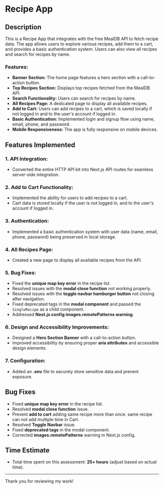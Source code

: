 # Recipe App

## Description

This is a Recipe App that integrates with the free MealDB API to fetch recipe data. The app allows users to explore various recipes, add them to a cart, and provides a basic authentication system. Users can also view all recipes and search for recipes by name.

### Features:
- **Banner Section:** The home page features a hero section with a call-to-action button.
- **Top Recipes Section:** Displays top recipes fetched from the MealDB API.
- **Search Functionality:** Users can search for recipes by name.
- **All Recipes Page:** A dedicated page to display all available recipes.
- **Add to Cart:** Users can add recipes to a cart, which is saved locally if not logged in and to the user's account if logged in.
- **Basic Authentication:** Implemented login and signup flow using name, email, phone, and password.
- **Mobile Responsiveness:** The app is fully responsive on mobile devices.

## Features Implemented

### 1. **API Integration:**
   - Converted the entire HTTP API kit into Next.js API routes for seamless server-side integration.

### 2. **Add to Cart Functionality:**
   - Implemented the ability for users to add recipes to a cart.
   - Cart data is stored locally if the user is not logged in, and to the user's account if logged in.

### 3. **Authentication:**
   - Implemented a basic authentication system with user data (name, email, phone, password) being preserved in local storage.
   
### 4. **All Recipes Page:**
   - Created a new page to display all available recipes from the API.

### 5. **Bug Fixes:**
   - Fixed the **unique map key error** in the recipe list.
   - Resolved issues with the **modal close function** not working properly.
   - Resolved issues with the **toggle navbar hamburger button** not closing after navigation.
   - Fixed deprecated tags in the **modal component** and passed the `SingleRecipe` as a child component.
   - Addressed **Next.js config images.remotePatterns warning**.

### 6. **Design and Accessibility Improvements:**
   - Designed a **Hero Section Banner** with a call-to-action button.
   - Improved accessibility by ensuring proper **aria attributes** and accessible design elements.

### 7. **Configuration:**
   - Added an **.env** file to securely store sensitive data and prevent exposure.

## Bug Fixes

- Fixed **unique map key error** in the recipe list.
- Resolved **modal close function** issue.
- Prevent **add to cart** adding same recipe more than once. same recipe can not add multiple time in Cart.
- Resolved **Toggle Navbar** issue.
- Fixed **deprecated tags** in the modal component.
- Corrected **images.remotePatterns** warning in Next.js config.

## Time Estimate

- Total time spent on this assessment: **25+ hours** (adjust based on actual time).

---

Thank you for reviewing my work!

